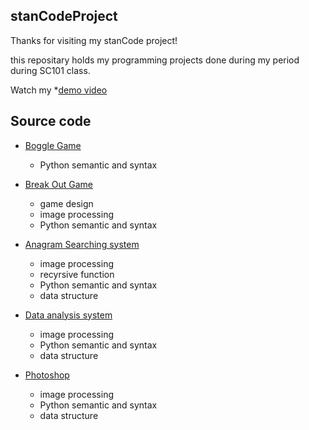 ## stanCodeProject

Thanks for visiting my stanCode project!

this repositary holds my programming projects done during my period during SC101 class.

Watch my *[demo video](https://drive.google.com/drive/folders/1Gi3bn9qPW_gR0ISyGzVPLd5Bztdvd7rF?fbclid=IwAR36BW3v_bHn-Idsh-0_ROSWLwrXOzoervZId25OOzH2LX4b6FCGDfULdDg)

## Source code

* [Boggle Game](https://github.com/kuopo0104/stanCodeProject/blob/main/stanCode_project/boggle_game/boggle.py)
  * Python semantic and syntax

* [Break Out Game](https://github.com/kuopo0104/stanCodeProject/blob/main/stanCode_project/break_out_game/breakoutgraphics.py)
  * game design
   * image processing
   * Python semantic and syntax

* [Anagram Searching system](https://github.com/kuopo0104/stanCodeProject/blob/main/stanCode_project/application_of_recursion/anagram.py)
  * image processing
  * recyrsive function
  * Python semantic and syntax
  * data structure

* [Data analysis system](https://github.com/kuopo0104/stanCodeProject/blob/main/stanCode_project/searching_system/babynames.py)
  * image processing
  * Python semantic and syntax
  * data structure

* [Photoshop](https://github.com/kuopo0104/stanCodeProject/blob/main/stanCode_project/my_photoshop/stanCodoshop.py) 
  * image processing
  * Python semantic and syntax
  * data structure
